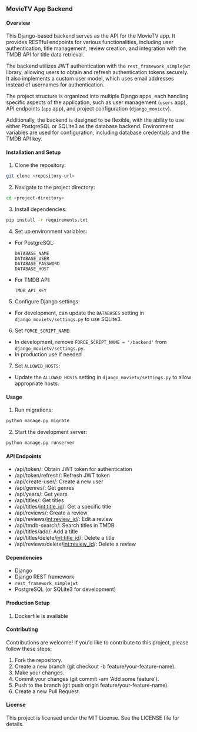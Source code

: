 ### MovieTV App Backend

#### Overview

This Django-based backend serves as the API for the MovieTV app. It provides RESTful endpoints for various functionalities, including user authentication, title management, review creation, and integration with the TMDB API for title data retrieval.

The backend utilizes JWT authentication with the `rest_framework_simplejwt` library, allowing users to obtain and refresh authentication tokens securely. It also implements a custom user model, which uses email addresses instead of usernames for authentication.

The project structure is organized into multiple Django apps, each handling specific aspects of the application, such as user management (`users` app), API endpoints (`app` app), and project configuration (`django_movietv`).

Additionally, the backend is designed to be flexible, with the ability to use either PostgreSQL or SQLite3 as the database backend. Environment variables are used for configuration, including database credentials and the TMDB API key.

#### Installation and Setup

1. Clone the repository:

```bash
git clone <repository-url>
```

2. Navigate to the project directory:

```bash
cd <project-directory>
```

3. Install dependencies:

```bash
pip install -r requirements.txt
```

4. Set up environment variables:

- For PostgreSQL:
  ```
  DATABASE_NAME
  DATABASE_USER
  DATABASE_PASSWORD
  DATABASE_HOST
  ```
- For TMDB API:
  ```
  TMDB_API_KEY
  ```

5. Configure Django settings:

- For development, can update the `DATABASES` setting in `django_movietv/settings.py` to use SQLite3.

6. Set `FORCE_SCRIPT_NAME`:

- In development, remove `FORCE_SCRIPT_NAME = '/backend'` from `django_movietv/settings.py`.
- In production use if needed

7. Set `ALLOWED_HOSTS`:

- Update the `ALLOWED_HOSTS` setting in `django_movietv/settings.py` to allow appropriate hosts.

#### Usage

1. Run migrations:

```bash
python manage.py migrate
```

2. Start the development server:

```bash
python manage.py runserver
```

#### API Endpoints

- /api/token/: Obtain JWT token for authentication
- /api/token/refresh/: Refresh JWT token
- /api/create-user/: Create a new user
- /api/genres/: Get genres
- /api/years/: Get years
- /api/titles/: Get titles
- /api/titles/<int:title_id>/: Get a specific title
- /api/reviews/: Create a review
- /api/reviews/<int:review_id>/: Edit a review
- /api/tmdb-search/: Search titles in TMDB
- /api/titles/add/: Add a title
- /api/titles/delete/<int:title_id>/: Delete a title
- /api/reviews/delete/<int:review_id>/: Delete a review

#### Dependencies

- Django
- Django REST framework
- `rest_framework_simplejwt`
- PostgreSQL (or SQLite3 for development)

#### Production Setup

1. Dockerfile is available

#### Contributing

Contributions are welcome! If you'd like to contribute to this project, please follow these steps:

1. Fork the repository.
2. Create a new branch (git checkout -b feature/your-feature-name).
3. Make your changes.
4. Commit your changes (git commit -am 'Add some feature').
5. Push to the branch (git push origin feature/your-feature-name).
6. Create a new Pull Request.

#### License

This project is licensed under the MIT License. See the LICENSE file for details.
